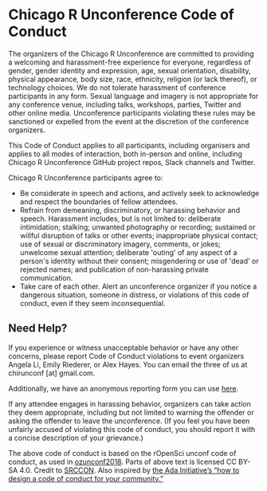 # Chicago R Unconference Code of Conduct

The organizers of the Chicago R Unconference are committed to providing a welcoming and harassment-free experience for everyone, regardless of gender, gender identity and expression, age, sexual orientation, disability, physical appearance, body size, race, ethnicity, religion (or lack thereof), or technology choices. We do not tolerate harassment of conference participants in any form. Sexual language and imagery is not appropriate for any conference venue, including talks, workshops, parties, Twitter and other online media. Unconference participants violating these rules may be sanctioned or expelled from the event at the discretion of the conference organizers.

This Code of Conduct applies to all participants, including organisers and applies to all modes of interaction, both in-person and online, including Chicago R Unconference GitHub project repos, Slack channels and Twitter. 

Chicago R Unconference participants agree to:

  * Be considerate in speech and actions, and actively seek to acknowledge and respect the boundaries of fellow attendees.
  * Refrain from demeaning, discriminatory, or harassing behavior and speech. Harassment includes, but is not limited to: deliberate intimidation; stalking; unwanted photography or recording; sustained or willful disruption of talks or other events; inappropriate physical contact; use of sexual or discriminatory imagery, comments, or jokes; unwelcome sexual attention; deliberate 'outing' of any aspect of a person's identity without their consent; misgendering or use of 'dead' or rejected names; and publication of non-harassing private communication.
  * Take care of each other. Alert an unconference organizer if you notice a dangerous situation, someone in distress, or violations of this code of conduct, even if they seem inconsequential.

## Need Help?

If you experience or witness unacceptable behavior or have any other concerns, please report Code of Conduct violations to event organizers Angela Li, Emily Riederer, or Alex Hayes. You can email the three of us at chirunconf [at] gmail.com.

Additionally, we have an anonymous reporting form you can use [here](https://docs.google.com/forms/d/1bFt5DkE5cANk6WzoNh_OcyaglHO1k2pfCOwLVbDkSbg/).

If any attendee engages in harassing behavior, organizers can take action they deem appropriate, including but not limited to warning the offender or asking the offender to leave the unconference. (If you feel you have been unfairly accused of violating this code of conduct, you should report it with a concise description of your grievance.)

The above code of conduct is based on the rOpenSci unconf code of conduct, as used in [ozunconf2018](http://ozunconf18.ropensci.org/coc/). Parts of above text is licensed CC BY-SA 4.0. Credit to [SRCCON](http://srccon.org/). Also inspired by [the Ada Initiative’s “how to design a code of conduct for your community.”](https://adainitiative.org/2014/02/howto-design-a-code-of-conduct-for-your-community/)

